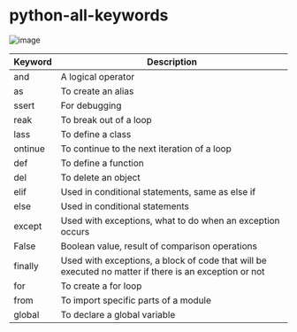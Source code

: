 # python-all-keywords
![image](https://user-images.githubusercontent.com/55657605/163704425-52f54fbf-796f-4b75-978b-e37be4ebd8e0.png)

|Keyword|Description|
|---|---|
|and|A logical operator|
|as|To create an alias|
|ssert|For debugging|
|reak|To break out of a loop|
|lass|To define a class|
|ontinue|To continue to the next iteration of a loop|
|def|To define a function|
del|To delete an object
elif|Used in conditional statements, same as else if
else|Used in conditional statements
except|Used with exceptions, what to do when an exception occurs
False|Boolean value, result of comparison operations
finally|Used with exceptions, a block of code that will be executed no matter if there is an exception or not
for|To create a for loop
from|To import specific parts of a module
global|To declare a global variable
